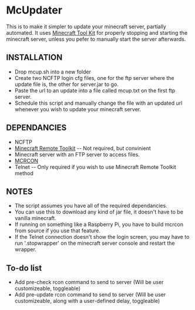 # McUpdater

This is to make it simpler to update your minecraft server, partially automated.
It uses [Minecraft Tool Kit](https://bukkit.org/threads/remotetoolkit-restarts-crash-detection-auto-saves-remote-console.674/) for properly stopping and starting the minecraft server, unless you pefer to manually start the server afterwards.

## INSTALLATION
* Drop mcup.sh into a new folder
* Create two NCFTP login cfg files, one for the ftp server where the update file is, the other for server.jar to go.
* Paste the url to an update into a file called mcup.txt on the first ftp server.
* Schedule this script and manually change the file with an updated url whenever you wish to update your minecraft server.

## DEPENDANCIES
* NCFTP
* [Minecraft Remote Toolkit](https://bukkit.org/threads/remotetoolkit-restarts-crash-detection-auto-saves-remote-console.674/) -- Not required, but convinient
* Minecraft server with an FTP server to access files.
* [MCRCON](https://github.com/Tiiffi/mcrcon)
* Telnet -- Only required if you wish to use Minecraft Remote Toolkit method

## NOTES
* The script assumes you have all of the required dependancies.
* You can use this to download any kind of jar file, it doesn't have to be vanilla minecraft.
* If running on something like a Raspberry Pi, you have to build mcrcon from source if you use that feature.
* If the Telnet connection doesn't show the login screen, you may have to run '.stopwrapper' on the minecraft server console and restart the wrapper.





## To-do list
* Add pre-check rcon command to send to server (Will be user customizeable, toggleable)
* Add pre-update rcon command to send to server (Will be user customizeable, along with a user-defined delay, toggleable)
